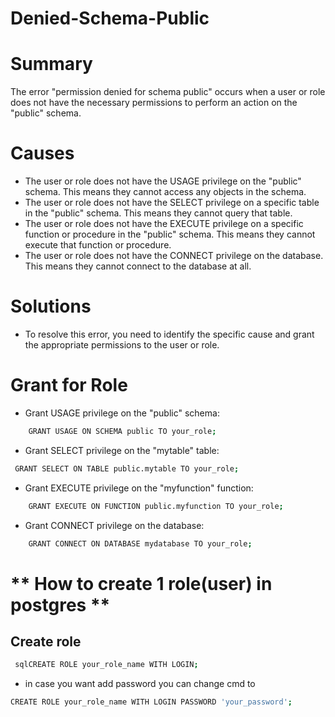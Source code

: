 # Denied-Schema-Public
# Summary
The error "permission denied for schema public" occurs when a user or role does not have the necessary permissions to perform an action on the "public" schema.
# Causes
* The user or role does not have the USAGE privilege on the "public" schema. This means they cannot access any objects in the schema.
* The user or role does not have the SELECT privilege on a specific table in the "public" schema. This means they cannot query that table.
* The user or role does not have the EXECUTE privilege on a specific function or procedure in the "public" schema. This means they cannot execute that function or  procedure.
* The user or role does not have the CONNECT privilege on the database. This means they cannot connect to the database at all.
# Solutions
* To resolve this error, you need to identify the specific cause and grant the appropriate permissions to the user or role.

# Grant for Role
* Grant USAGE privilege on the "public" schema: 
```bash
    GRANT USAGE ON SCHEMA public TO your_role;
```
* Grant SELECT privilege on the "mytable" table:
```bash   
 GRANT SELECT ON TABLE public.mytable TO your_role;
```
* Grant EXECUTE privilege on the "myfunction" function:
```bash
    GRANT EXECUTE ON FUNCTION public.myfunction TO your_role;
```
* Grant CONNECT privilege on the database:
```bash 
    GRANT CONNECT ON DATABASE mydatabase TO your_role;
```
# ** How to create 1 role(user) in postgres ** 
## Create role
```bash
 sqlCREATE ROLE your_role_name WITH LOGIN; 
```
- in case you want add password you can change cmd to 
```bash 
CREATE ROLE your_role_name WITH LOGIN PASSWORD 'your_password';
```